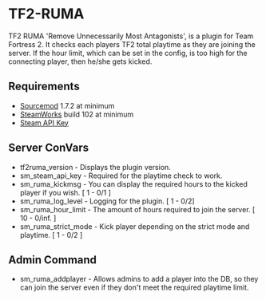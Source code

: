 # TF2-RUMA
TF2 RUMA 'Remove Unnecessarily Most Antagonists', is a plugin for Team Fortress 2. It checks each players TF2 total playtime as they are joining the server. If the hour limit, which can be set in the config, is too high for the connecting player, then he/she gets kicked.

## Requirements
- [Sourcemod](http://www.sourcemod.net/downloads.php) 1.7.2 at minimum
- [SteamWorks](http://users.alliedmods.net/~kyles/builds/SteamWorks/) build 102 at minimum
- [Steam API Key](http://steamcommunity.com/dev/apikey)

## Server ConVars
- tf2ruma_version - Displays the plugin version.
- sm_steam_api_key - Required for the playtime check to work.
- sm_ruma_kickmsg - You can display the required hours to the kicked player if you wish. [ 1 - 0/1 ]
- sm_ruma_log_level - Logging for the plugin. [ 1 - 0/2]
- sm_ruma_hour_limit - The amount of hours required to join the server. [ 10 - 0/inf. ]
- sm_ruma_strict_mode - Kick player depending on the strict mode and playtime. [ 1 - 0/2 ]

## Admin Command
- sm_ruma_addplayer - Allows admins  to add a player into the DB, so they can join the server even if they don't meet the required playtime limit.
